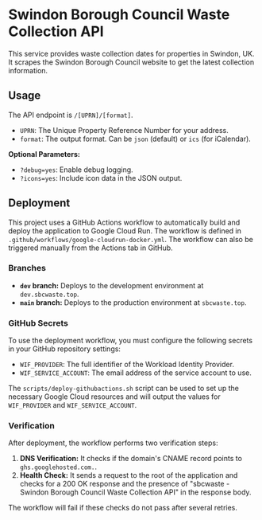 # Swindon Borough Council Waste Collection API

This service provides waste collection dates for properties in Swindon, UK. It scrapes the Swindon Borough Council website to get the latest collection information.

## Usage

The API endpoint is `/[UPRN]/[format]`.

-   `UPRN`: The Unique Property Reference Number for your address.
-   `format`: The output format. Can be `json` (default) or `ics` (for iCalendar).

**Optional Parameters:**

-   `?debug=yes`: Enable debug logging.
-   `?icons=yes`: Include icon data in the JSON output.

## Deployment

This project uses a GitHub Actions workflow to automatically build and deploy the application to Google Cloud Run. The workflow is defined in `.github/workflows/google-cloudrun-docker.yml`. The workflow can also be triggered manually from the Actions tab in GitHub.

### Branches

-   **`dev` branch:** Deploys to the development environment at `dev.sbcwaste.top`.
-   **`main` branch:** Deploys to the production environment at `sbcwaste.top`.

### GitHub Secrets

To use the deployment workflow, you must configure the following secrets in your GitHub repository settings:

-   `WIF_PROVIDER`: The full identifier of the Workload Identity Provider.
-   `WIF_SERVICE_ACCOUNT`: The email address of the service account to use.

The `scripts/deploy-githubactions.sh` script can be used to set up the necessary Google Cloud resources and will output the values for `WIF_PROVIDER` and `WIF_SERVICE_ACCOUNT`.

### Verification

After deployment, the workflow performs two verification steps:

1.  **DNS Verification:** It checks if the domain's CNAME record points to `ghs.googlehosted.com.`.
2.  **Health Check:** It sends a request to the root of the application and checks for a 200 OK response and the presence of "sbcwaste - Swindon Borough Council Waste Collection API" in the response body.

The workflow will fail if these checks do not pass after several retries.
